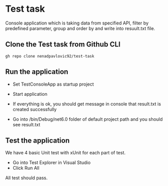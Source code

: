 # Test task

Console application which is taking data from specified API, filter by predefined parameter, group and order by and write into resuult.txt file.

## Clone the Test task from Github CLI
````
gh repo clone nenadpavlovic92/test-task
````

## Run the application

* Set TestConsoleApp as startup project

* Start application

* If everything is ok, you should get message in console that result.txt is created successfully

* Go into /bin/Debug/net6.0 folder of default project path and you should see result.txt

## Test the application

We have 4 basic Unit test with xUnit for each part of test.

* Go into Test Explorer in Visual Studio
* Click Run All

All test should pass.
